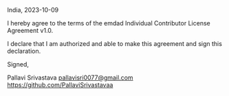 India, 2023-10-09

I hereby agree to the terms of the emdad Individual Contributor License Agreement v1.0.

I declare that I am authorized and able to make this agreement and sign this declaration.

Signed,

Pallavi Srivastava pallavisri0077@gmail.com https://github.com/PallaviSrivastavaa

